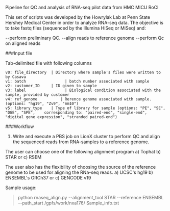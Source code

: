 Pipeline for QC and analysis of RNA-seq pilot data from HMC MICU RoCI

This set of scripts was developed by the Howrylak Lab at Penn State Hershey Medical Center in order to analyze RNA-seq data. The objective is to take fastq files (sequenced by the Illumina HiSeq or MiSeq) and: 

--perform preliminary QC.
--align reads to reference genome
--perform Qc on aligned reads

###Input file

Tab-delimited file with following columns

```
v0: file_directory	| Directory where sample's files were written to by Casava
v1: batch			      | batch number associated with sample
v2: customer_ID	   	| ID given to sample 
v3: label			      | Biological condition associated with the sample, provided by customer
v4: ref_genome  		| Rerence genome associated with sample. (options: "hg19", "Zv9", "mm10")
v5: library_type  	| Type of library for sample (options: "PE", "SE", "DGE", "SPE",	corresponding to: "paired-end", "single-end", "digital gene expression", "stranded paired-end")
```

###Workflow

1) Write and execute a PBS job on LionX cluster to perform QC and align the sequenced reads from RNA-samples to a reference genome. 

The user can choose one of the following alignment program
a) Tophat
b) STAR or
c) RSEM

The user also has the flexibility of choosing the source of the reference genome to be used for aligning the RNa-seq reads.
a) UCSC's hg19
b) ENSEMBL's GRCh37 or
c) GENCODE v19

Sample usage:

> python rnaseq_align.py --alignment_tool STAR --reference ENSEMBL --path_start /gpfs/work/nxa176/ Sample_info.txt

